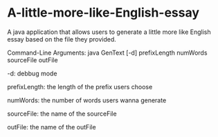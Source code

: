 # A-little-more-like-English-essay
A java application that allows users to generate a little more like English essay based on the file they provided.

Command-Line Arguments: java GenText [-d] prefixLength numWords sourceFile outFile

-d: debbug mode

prefixLength: the length of the prefix users choose

numWords: the number of words users wanna generate

sourceFile: the name of the sourceFile

outFile: the name of the outFile

